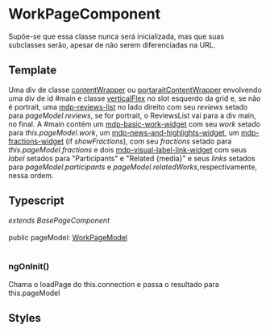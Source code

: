 # WorkPageComponent
Supõe-se que essa classe nunca será inicializada, mas que suas subclasses serão, apesar de não serem diferenciadas na URL.
## Template
Uma div de classe [contentWrapper](/Docs/src/Styles.md#.contentWrapper) ou [portaraitContentWrapper](/Docs/src/Styles.md#.contentWrapperPortrait) envolvendo uma div de id #main e classe [verticalFlex](/Docs/src/Styles.md#.verticalFlex) no slot esquerdo da grid e, se não é portrait,  uma [mdp-reviews-list](/Docs/src/app/components/structure/ReviewsList.md) no lado direito com seu *reviews* setado para *pageModel.reviews*, se for portrait, o ReviewsList vai para a div main, no final. A #main contém um [mdp-basic-work-widget](/Docs/src/app/components/widgets/BasicWorkWidget.md) com seu *work* setado para *this.pageModel.work*, um [mdp-news-and-highlights-widget](/Docs/src/app/components/widgets/NewsAndHighlightsWidget.md), um [mdp-fractions-widget](/Docs/src/app/components/widgets/FractionsWidget.md) \(if *showFractions*\), com seu *fractions* setado para *this.pageModel.fractions* e dois [mdp-visual-label-link-widget](/Docs/src/app/components/widgets/VisualLabelLinkWidget.md) com seus *label* setados para "Participants" e "Related {media}" e seus *links* setados para *pageModel.participants* e *pageModel.relatedWorks*,respectivamente, nessa ordem.
## Typescript
*extends BasePageComponent*<br><br>
public pageModel: [WorkPageModel](/Docs/src/app/models/pages/WorkPageModel.md)<br><br>
### ngOnInit()
Chama o loadPage do this.connection e passa o resultado para this.pageModel
## Styles